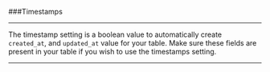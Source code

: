 ###Timestamps

----------

The timestamp setting is a boolean value to automatically create `created_at`, and `updated_at` value for your table.  Make sure these fields are present in your table if you wish to use the timestamps setting.

----------
